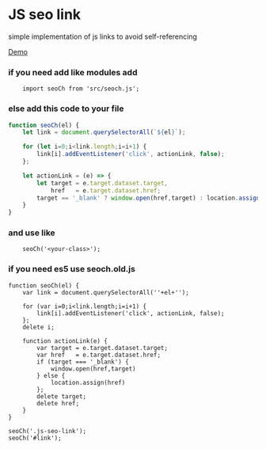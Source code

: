 # JS seo link

simple implementation of js links to avoid self-referencing

[Demo](https://tltary.github.io/js_seo_link/index.html)



### if you need add like modules add 
```
	import seoCh from 'src/seoch.js';
```



### else add this code to your file
```js
function seoCh(el) {
	let link = document.querySelectorAll(`${el}`);

	for (let i=0;i<link.length;i=i+1) {
		link[i].addEventListener('click', actionLink, false);
	};

	let actionLink = (e) => {
		let target = e.target.dataset.target,
			href   = e.target.dataset.href;
		target == '_blank' ? window.open(href,target) : location.assign(href);
	}
}
```


### and use like 
```
	seoCh('<your-class>');
```


### if you need es5 use seoch.old.js 
```
function seoCh(el) {
	var link = document.querySelectorAll(''+el+'');

	for (var i=0;i<link.length;i=i+1) {
		link[i].addEventListener('click', actionLink, false);
	};
	delete i;

	function actionLink(e) {
		var target = e.target.dataset.target;
		var href   = e.target.dataset.href;
		if (target === '_blank') {
			window.open(href,target)
		} else {
			location.assign(href)
		};
		delete target;
		delete href;
	}
}

seoCh('.js-seo-link');
seoCh('#link');
```